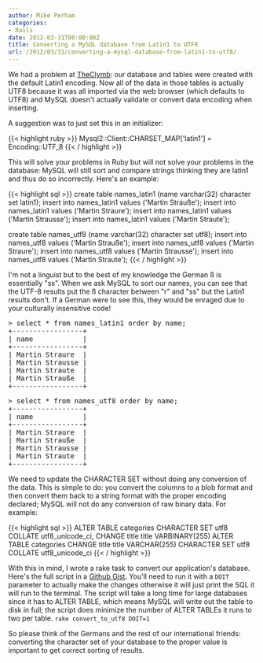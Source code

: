 ```yaml
---
author: Mike Perham
categories:
- Rails
date: 2012-03-31T00:00:00Z
title: Converting a MySQL database from Latin1 to UTF8
url: /2012/03/31/converting-a-mysql-database-from-latin1-to-utf8/
---
```


We had a problem at [TheClymb][1]: our database and tables were created with the default Latin1 encoding. Now all of the data in those tables is actually UTF8 because it was all imported via the web browser (which defaults to UTF8) and MySQL doesn't actually validate or convert data encoding when inserting.

A suggestion was to just set this in an initializer:

{{< highlight ruby >}}
Mysql2::Client::CHARSET_MAP['latin1'] = Encoding::UTF_8
{{< / highlight >}}

This will solve your problems in Ruby but will not solve your problems in the database: MySQL will still sort and compare strings thinking they are latin1 and thus do so incorrectly. Here's an example:

{{< highlight sql >}}
create table names_latin1 (name varchar(32) character set latin1);
insert into names_latin1 values ('Martin Strauße');
insert into names_latin1 values ('Martin Straure');
insert into names_latin1 values ('Martin Strausse');
insert into names_latin1 values ('Martin Straute');

create table names_utf8 (name varchar(32) character set utf8);
insert into names_utf8 values ('Martin Strauße');
insert into names_utf8 values ('Martin Straure');
insert into names_utf8 values ('Martin Strausse');
insert into names_utf8 values ('Martin Straute');
{{< / highlight >}}

I'm not a linguist but to the best of my knowledge the German ß is essentially "ss". When we ask MySQL to sort our names, you can see that the UTF-8 results put the ß character between "r" and "ss" but the Latin1 results don't. If a German were to see this, they would be enraged due to your culturally insensitive code!

<pre>
> select * from names_latin1 order by name;
+-----------------+
| name            |
+-----------------+
| Martin Straure  |
| Martin Strausse |
| Martin Straute  |
| Martin Strauße  |
+-----------------+
</pre>

<pre>
> select * from names_utf8 order by name;
+-----------------+
| name            |
+-----------------+
| Martin Straure  |
| Martin Strauße  |
| Martin Strausse |
| Martin Straute  |
+-----------------+
</pre>

We need to update the CHARACTER SET without doing any conversion of the data. This is simple to do: you convert the columns to a blob format and then convert them back to a string format with the proper encoding declared; MySQL will not do any conversion of raw binary data. For example:

{{< highlight sql >}}
ALTER TABLE categories CHARACTER SET utf8 COLLATE utf8_unicode_ci, CHANGE title title VARBINARY(255)
ALTER TABLE categories CHANGE title title VARCHAR(255) CHARACTER SET utf8 COLLATE utf8_unicode_ci
{{< / highlight >}}

With this in mind, I wrote a rake task to convert our application's database. Here's the full script in a [Github Gist][2]. You'll need to run it with a `DOIT` parameter to actually make the changes otherwise it will just print the SQL it will run to the terminal. The script will take a long time for large databases since it has to ALTER TABLE, which means MySQL will write out the table to disk in full; the script does minimize the number of ALTER TABLEs it runs to two per table.
`rake convert_to_utf8 DOIT=1`

So please think of the Germans and the rest of our international friends: converting the character set of your database to the proper value is important to get correct sorting of results.

 [1]: http://www.theclymb.com/invite-from/mperham
 [2]: https://gist.github.com/2045565
